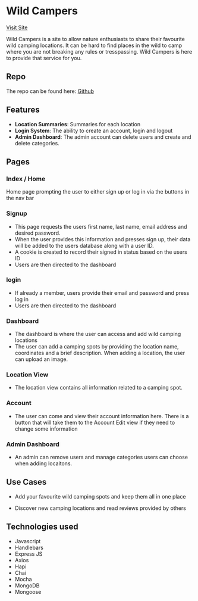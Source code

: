 # Wild Campers

[Visit Site](https://wild-campers.onrender.com/)

Wild Campers is a site to allow nature enthusiasts to share their favourite wild camping locations. It can be hard to find places in the wild to camp where you are not breaking any rules or tresspassing. Wild Campers is here to provide that service for you.


## Repo
The repo can be found here: [Github](https://github.com/shanedunne/wild_campers)

## Features

- **Location Summaries**: Summaries for each location
- **Login System**: The ability to create an account, login and logout
- **Admin Dashboard**: The admin account can delete users and create and delete categories.

## Pages
### Index / Home
Home page prompting the user to either sign up or log in via the buttons in the nav bar

### Signup
- This page requests the users first name, last name, email address and desired password. 
- When the user provides this information and presses sign up, their data will be added to the users database along with a user ID. 
- A cookie is created to record their signed in status based on the users ID
- Users are then directed to the dashboard

### login
- If already a member, users provide their email and password and press log in
- Users are then directed to the dashboard

### Dashboard
- The dashboard is where the user can access and add wild camping locations
- The user can add a camping spots by providing the location name, coordinates and a brief description. When adding a location, the user can upload an image.

### Location View
- The location view contains all information related to a camping spot.

### Account
- The user can come and view their account information here. There is a button that will take them to the Account Edit view if they need to change some information

### Admin Dashboard
- An admin can remove users and manage categories users can choose when adding locaitons.


## Use Cases
- Add your favourite wild camping spots and keep them all in one place

- Discover new camping locations and read reviews provided by others





## Technologies used

- Javascript
- Handlebars
- Express JS
- Axios
- Hapi
- Chai
- Mocha
- MongoDB
- Mongoose


